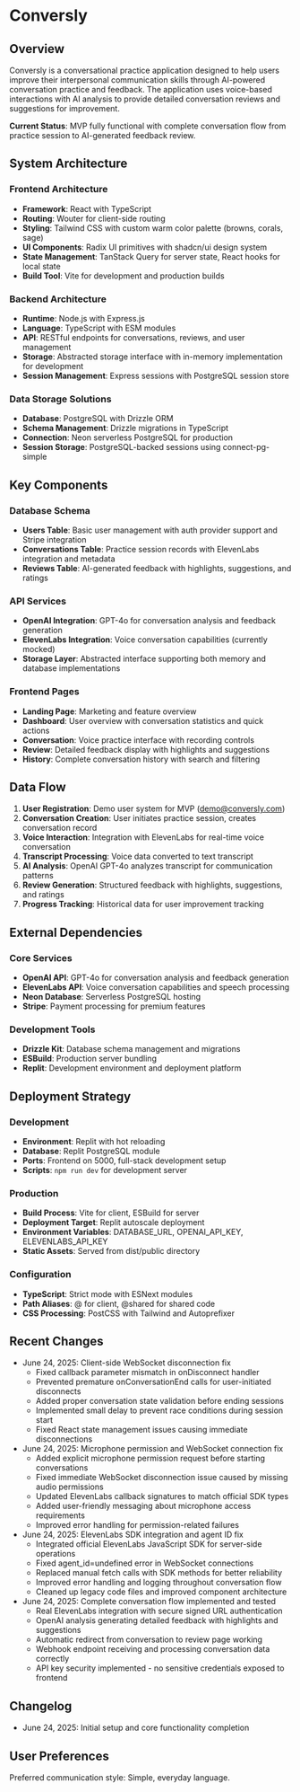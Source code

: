 # Conversly

## Overview

Conversly is a conversational practice application designed to help users improve their interpersonal communication skills through AI-powered conversation practice and feedback. The application uses voice-based interactions with AI analysis to provide detailed conversation reviews and suggestions for improvement.

**Current Status**: MVP fully functional with complete conversation flow from practice session to AI-generated feedback review.

## System Architecture

### Frontend Architecture
- **Framework**: React with TypeScript
- **Routing**: Wouter for client-side routing
- **Styling**: Tailwind CSS with custom warm color palette (browns, corals, sage)
- **UI Components**: Radix UI primitives with shadcn/ui design system
- **State Management**: TanStack Query for server state, React hooks for local state
- **Build Tool**: Vite for development and production builds

### Backend Architecture
- **Runtime**: Node.js with Express.js
- **Language**: TypeScript with ESM modules
- **API**: RESTful endpoints for conversations, reviews, and user management
- **Storage**: Abstracted storage interface with in-memory implementation for development
- **Session Management**: Express sessions with PostgreSQL session store

### Data Storage Solutions
- **Database**: PostgreSQL with Drizzle ORM
- **Schema Management**: Drizzle migrations in TypeScript
- **Connection**: Neon serverless PostgreSQL for production
- **Session Storage**: PostgreSQL-backed sessions using connect-pg-simple

## Key Components

### Database Schema
- **Users Table**: Basic user management with auth provider support and Stripe integration
- **Conversations Table**: Practice session records with ElevenLabs integration and metadata
- **Reviews Table**: AI-generated feedback with highlights, suggestions, and ratings

### API Services
- **OpenAI Integration**: GPT-4o for conversation analysis and feedback generation
- **ElevenLabs Integration**: Voice conversation capabilities (currently mocked)
- **Storage Layer**: Abstracted interface supporting both memory and database implementations

### Frontend Pages
- **Landing Page**: Marketing and feature overview
- **Dashboard**: User overview with conversation statistics and quick actions
- **Conversation**: Voice practice interface with recording controls
- **Review**: Detailed feedback display with highlights and suggestions
- **History**: Complete conversation history with search and filtering

## Data Flow

1. **User Registration**: Demo user system for MVP (demo@conversly.com)
2. **Conversation Creation**: User initiates practice session, creates conversation record
3. **Voice Interaction**: Integration with ElevenLabs for real-time voice conversation
4. **Transcript Processing**: Voice data converted to text transcript
5. **AI Analysis**: OpenAI GPT-4o analyzes transcript for communication patterns
6. **Review Generation**: Structured feedback with highlights, suggestions, and ratings
7. **Progress Tracking**: Historical data for user improvement tracking

## External Dependencies

### Core Services
- **OpenAI API**: GPT-4o for conversation analysis and feedback generation
- **ElevenLabs API**: Voice conversation capabilities and speech processing
- **Neon Database**: Serverless PostgreSQL hosting
- **Stripe**: Payment processing for premium features

### Development Tools
- **Drizzle Kit**: Database schema management and migrations
- **ESBuild**: Production server bundling
- **Replit**: Development environment and deployment platform

## Deployment Strategy

### Development
- **Environment**: Replit with hot reloading
- **Database**: Replit PostgreSQL module
- **Ports**: Frontend on 5000, full-stack development setup
- **Scripts**: `npm run dev` for development server

### Production
- **Build Process**: Vite for client, ESBuild for server
- **Deployment Target**: Replit autoscale deployment
- **Environment Variables**: DATABASE_URL, OPENAI_API_KEY, ELEVENLABS_API_KEY
- **Static Assets**: Served from dist/public directory

### Configuration
- **TypeScript**: Strict mode with ESNext modules
- **Path Aliases**: @ for client, @shared for shared code
- **CSS Processing**: PostCSS with Tailwind and Autoprefixer

## Recent Changes
- June 24, 2025: Client-side WebSocket disconnection fix
  - Fixed callback parameter mismatch in onDisconnect handler
  - Prevented premature onConversationEnd calls for user-initiated disconnects
  - Added proper conversation state validation before ending sessions
  - Implemented small delay to prevent race conditions during session start
  - Fixed React state management issues causing immediate disconnections
- June 24, 2025: Microphone permission and WebSocket connection fix
  - Added explicit microphone permission request before starting conversations
  - Fixed immediate WebSocket disconnection issue caused by missing audio permissions
  - Updated ElevenLabs callback signatures to match official SDK types
  - Added user-friendly messaging about microphone access requirements
  - Improved error handling for permission-related failures
- June 24, 2025: ElevenLabs SDK integration and agent ID fix
  - Integrated official ElevenLabs JavaScript SDK for server-side operations
  - Fixed agent_id=undefined error in WebSocket connections
  - Replaced manual fetch calls with SDK methods for better reliability
  - Improved error handling and logging throughout conversation flow
  - Cleaned up legacy code files and improved component architecture
- June 24, 2025: Complete conversation flow implemented and tested
  - Real ElevenLabs integration with secure signed URL authentication
  - OpenAI analysis generating detailed feedback with highlights and suggestions
  - Automatic redirect from conversation to review page working
  - Webhook endpoint receiving and processing conversation data correctly
  - API key security implemented - no sensitive credentials exposed to frontend

## Changelog
- June 24, 2025: Initial setup and core functionality completion

## User Preferences

Preferred communication style: Simple, everyday language.